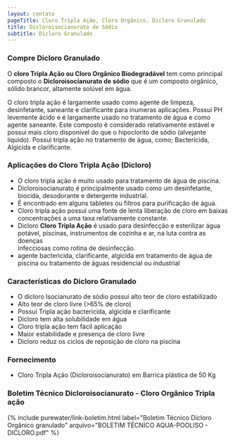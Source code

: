 ```yaml
---
layout: contato
pageTitle: Cloro Tripla Ação, Cloro Orgânico, Dicloro Granulado
title: Dicloroisocianurato de Sódio
subtitle: Dicloro Granulado
---
```


### Compre Dicloro Granulado

O **cloro Tripla Ação ou Cloro Orgânico Biodegradável** tem como principal composto o **Dicloroisocianurato de sódio** que é um composto orgânico, sólido brancor, altamente solúvel em água. 

O cloro tripla ação é largamente usado como agente de limpeza, desinfetante, saneante e clarificante para inumeras aplicações.
Possui PH levemente ácido e é largamente usado no tratamento de água e como agente saneante. Este composto é considerado relativamente estável e possui mais cloro disponível do que o hipoclorito de sódio (alvejante líquido).
Possui tripla ação no tratamento de água, como; Bactericida, Algicida e clarificante.

### Aplicações do Cloro Tripla Ação (Dicloro)

- O cloro tripla ação é muito usado para tratamento de água de piscina.
- Dicloroisocianurato é principalmente usado como um desinfetante, biocida, desodorante e detergente industrial. 
- É encontrado em alguns tabletes ou filtros para purificação de água. 
- Cloro tripla ação possuí uma fonte de lenta liberação de cloro em baixas concentrações a uma taxa relativamente constante. 
- Dicloro **Cloro Tripla Ação** é usado para desinfecção e esterilizar água potável, piscinas, instrumentos de cozinha e ar, na luta contra as doenças     
  infecciosas como rotina de desinfecção.
- agente bactericida, clarificante, algicida em tratamento de água de piscina ou tratamento de águas residencial ou industrial


### Características do Dicloro Granulado

- O dicloro Isocianurato de sódio possui alto teor de cloro estabilizado
- Alto teor de cloro livre (>65% de cloro)
- Possuí Tripla ação bactericida, algicida e clarificante
- Dicloro tem alta solubilidade em água
- Cloro tripla ação tem fácil aplicação
- Maior estabilidade e presença de cloro livre
- Dicloro reduz os ciclos de reposição de cloro na piscina

### Fornecimento

- Cloro Tripla Ação (Dicloroisocianurato) em Barrica plástica de 50 Kg 

### Boletim Técnico Dicloroisocianurato - Cloro Orgânico Tripla ação

{% include purewater/link-boletim.html label="Boletim Técnico Dicloro Orgânico granulado" arquivo="BOLETIM TÉCNICO AQUA-POOLISO - DICLORO.pdf" %}




